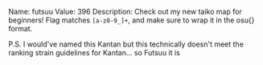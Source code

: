 Name: futsuu
Value: 396
Description: Check out my new taiko map for beginners! Flag matches `[a-z0-9_]+`, and make sure to wrap it in the osu{} format.

P.S. I would've named this Kantan but this technically doesn't meet the ranking strain guidelines for Kantan... so Futsuu it is
